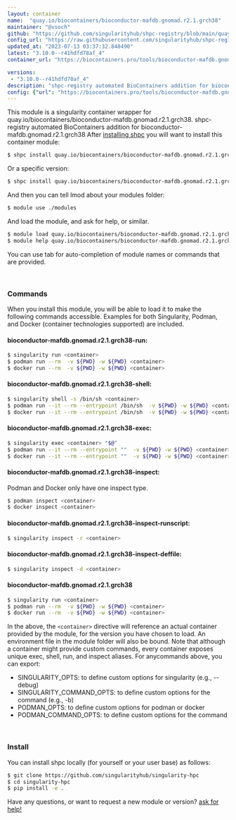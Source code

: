 ```yaml
---
layout: container
name:  "quay.io/biocontainers/bioconductor-mafdb.gnomad.r2.1.grch38"
maintainer: "@vsoch"
github: "https://github.com/singularityhub/shpc-registry/blob/main/quay.io/biocontainers/bioconductor-mafdb.gnomad.r2.1.grch38/container.yaml"
config_url: "https://raw.githubusercontent.com/singularityhub/shpc-registry/main/quay.io/biocontainers/bioconductor-mafdb.gnomad.r2.1.grch38/container.yaml"
updated_at: "2023-07-13 03:37:32.848490"
latest: "3.10.0--r41hdfd78af_4"
container_url: "https://biocontainers.pro/tools/bioconductor-mafdb.gnomad.r2.1.grch38"

versions:
 - "3.10.0--r41hdfd78af_4"
description: "shpc-registry automated BioContainers addition for bioconductor-mafdb.gnomad.r2.1.grch38"
config: {"url": "https://biocontainers.pro/tools/bioconductor-mafdb.gnomad.r2.1.grch38", "maintainer": "@vsoch", "description": "shpc-registry automated BioContainers addition for bioconductor-mafdb.gnomad.r2.1.grch38", "latest": {"3.10.0--r41hdfd78af_4": "sha256:777bd4fc4dd75ea293ce05de3f14c490a85b9bfa7e496f0e2e30017aa8751107"}, "tags": {"3.10.0--r41hdfd78af_4": "sha256:777bd4fc4dd75ea293ce05de3f14c490a85b9bfa7e496f0e2e30017aa8751107"}, "docker": "quay.io/biocontainers/bioconductor-mafdb.gnomad.r2.1.grch38"}
---
```


This module is a singularity container wrapper for quay.io/biocontainers/bioconductor-mafdb.gnomad.r2.1.grch38.
shpc-registry automated BioContainers addition for bioconductor-mafdb.gnomad.r2.1.grch38
After [installing shpc](#install) you will want to install this container module:


```bash
$ shpc install quay.io/biocontainers/bioconductor-mafdb.gnomad.r2.1.grch38
```

Or a specific version:

```bash
$ shpc install quay.io/biocontainers/bioconductor-mafdb.gnomad.r2.1.grch38:3.10.0--r41hdfd78af_4
```

And then you can tell lmod about your modules folder:

```bash
$ module use ./modules
```

And load the module, and ask for help, or similar.

```bash
$ module load quay.io/biocontainers/bioconductor-mafdb.gnomad.r2.1.grch38/3.10.0--r41hdfd78af_4
$ module help quay.io/biocontainers/bioconductor-mafdb.gnomad.r2.1.grch38/3.10.0--r41hdfd78af_4
```

You can use tab for auto-completion of module names or commands that are provided.

<br>

### Commands

When you install this module, you will be able to load it to make the following commands accessible.
Examples for both Singularity, Podman, and Docker (container technologies supported) are included.

#### bioconductor-mafdb.gnomad.r2.1.grch38-run:

```bash
$ singularity run <container>
$ podman run --rm  -v ${PWD} -w ${PWD} <container>
$ docker run --rm  -v ${PWD} -w ${PWD} <container>
```

#### bioconductor-mafdb.gnomad.r2.1.grch38-shell:

```bash
$ singularity shell -s /bin/sh <container>
$ podman run --it --rm --entrypoint /bin/sh  -v ${PWD} -w ${PWD} <container>
$ docker run --it --rm --entrypoint /bin/sh  -v ${PWD} -w ${PWD} <container>
```

#### bioconductor-mafdb.gnomad.r2.1.grch38-exec:

```bash
$ singularity exec <container> "$@"
$ podman run --it --rm --entrypoint ""  -v ${PWD} -w ${PWD} <container> "$@"
$ docker run --it --rm --entrypoint ""  -v ${PWD} -w ${PWD} <container> "$@"
```

#### bioconductor-mafdb.gnomad.r2.1.grch38-inspect:

Podman and Docker only have one inspect type.

```bash
$ podman inspect <container>
$ docker inspect <container>
```

#### bioconductor-mafdb.gnomad.r2.1.grch38-inspect-runscript:

```bash
$ singularity inspect -r <container>
```

#### bioconductor-mafdb.gnomad.r2.1.grch38-inspect-deffile:

```bash
$ singularity inspect -d <container>
```



#### bioconductor-mafdb.gnomad.r2.1.grch38

```bash
$ singularity run <container>
$ podman run --rm  -v ${PWD} -w ${PWD} <container>
$ docker run --rm  -v ${PWD} -w ${PWD} <container>
```


In the above, the `<container>` directive will reference an actual container provided
by the module, for the version you have chosen to load. An environment file in the
module folder will also be bound. Note that although a container
might provide custom commands, every container exposes unique exec, shell, run, and
inspect aliases. For anycommands above, you can export:

 - SINGULARITY_OPTS: to define custom options for singularity (e.g., --debug)
 - SINGULARITY_COMMAND_OPTS: to define custom options for the command (e.g., -b)
 - PODMAN_OPTS: to define custom options for podman or docker
 - PODMAN_COMMAND_OPTS: to define custom options for the command

<br>

### Install

You can install shpc locally (for yourself or your user base) as follows:

```bash
$ git clone https://github.com/singularityhub/singularity-hpc
$ cd singularity-hpc
$ pip install -e .
```

Have any questions, or want to request a new module or version? [ask for help!](https://github.com/singularityhub/singularity-hpc/issues)